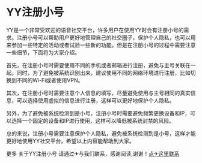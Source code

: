 # YY注册小号

YY是一个非常受欢迎的语音社交平台，许多用户在使用YY时会有注册小号的需求。注册小号可以帮助用户更好地管理自己的社交圈子，保护个人隐私，也可以用来参加一些特定的活动或者试验一些新的功能。但是在注册小号的过程中需要注意一些细节，下面将为大家介绍。

首先，在注册小号时需要使用不同的手机或者邮箱进行注册，避免与主号关联在一起。同时，为了避免被系统识别出来，建议使用不同的网络环境进行注册，比如切换到不同的Wi-Fi或者使用VPN。

其次，在注册小号时需要注意个人信息的填写，尽量避免使用与主号相同的真实信息，可以选择使用虚拟的信息进行注册，这样可以更好地保护个人隐私。

另外，为了避免被系统检测到是小号，注册小号时需要避免频繁更换设备和IP，可以选择一个固定的设备和IP进行使用，这样可以降低被系统封禁的风险。

总的来说，注册小号需要注意保护个人隐私，避免被系统检测到是小号，这样才能更好地使用YY社交平台。希望以上内容能帮助到大家。

更多 关于YY注册小号 请通过✈与我们联系，感谢阅读,谢谢！[点✈这里联系](https://lm.k02.cc)